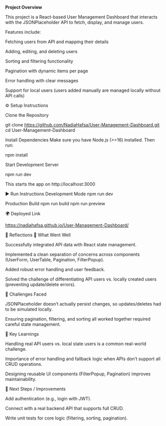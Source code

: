 **Project Overview**

This project is a React-based User Management Dashboard that interacts with the JSONPlaceholder API
 to fetch, display, and manage users.

Features include:

Fetching users from API and mapping their details

Adding, editing, and deleting users

Sorting and filtering functionality

Pagination with dynamic items per page

Error handling with clear messages

Support for local users (users added manually are managed locally without API calls)

⚙️ Setup Instructions

Clone the Repository

git clone https://github.com/NadiaHafsa/User-Management-Dashboard.git
cd User-Management-Dashboard


Install Dependencies
Make sure you have Node.js (>=16) installed. Then run:

npm install


Start Development Server

npm run dev


This starts the app on http://localhost:3000


▶️ Run Instructions
Development Mode
npm run dev

Production Build
npm run build
npm run preview

🌍 Deployed Link

 https://nadiahafsa.github.io/User-Management-Dashboard/



📝 Reflections
🔹 What Went Well

Successfully integrated API data with React state management.

Implemented a clean separation of concerns across components (UserForm, UserTable, Pagination, FilterPopup).

Added robust error handling and user feedback.

Solved the challenge of differentiating API users vs. locally created users (preventing update/delete errors).

🔹 Challenges Faced

JSONPlaceholder doesn’t actually persist changes, so updates/deletes had to be simulated locally.

Ensuring pagination, filtering, and sorting all worked together required careful state management.

🔹 Key Learnings

Handling real API users vs. local state users is a common real-world challenge.

Importance of error handling and fallback logic when APIs don’t support all CRUD operations.

Designing reusable UI components (FilterPopup, Pagination) improves maintainability.

🔹 Next Steps / Improvements

Add authentication (e.g., login with JWT).

Connect with a real backend API that supports full CRUD.

Write unit tests for core logic (filtering, sorting, pagination).
